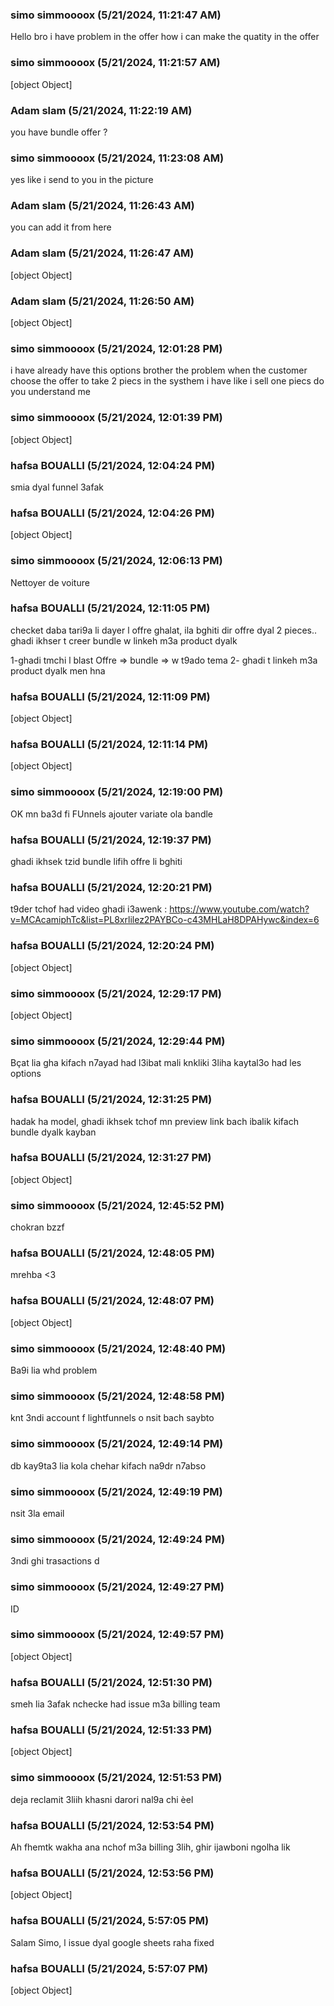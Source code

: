 ### simo simmoooox (5/21/2024, 11:21:47 AM)

Hello bro i have problem in the offer how i can make the quatity in the offer

### simo simmoooox (5/21/2024, 11:21:57 AM)

[object Object]

### Adam slam (5/21/2024, 11:22:19 AM)

you have bundle offer ?

### simo simmoooox (5/21/2024, 11:23:08 AM)

yes like i send to you in the picture

### Adam slam (5/21/2024, 11:26:43 AM)

you can add it from here

### Adam slam (5/21/2024, 11:26:47 AM)

[object Object]

### Adam slam (5/21/2024, 11:26:50 AM)

[object Object]

### simo simmoooox (5/21/2024, 12:01:28 PM)

i have already have this options brother the problem when the customer choose the offer to take 2 piecs in the systhem i have like i sell one piecs do you understand me

### simo simmoooox (5/21/2024, 12:01:39 PM)

[object Object]

### hafsa BOUALLI (5/21/2024, 12:04:24 PM)

smia dyal funnel 3afak

### hafsa BOUALLI (5/21/2024, 12:04:26 PM)

[object Object]

### simo simmoooox (5/21/2024, 12:06:13 PM)

Nettoyer de voiture

### hafsa BOUALLI (5/21/2024, 12:11:05 PM)

checket daba tari9a li dayer l offre ghalat, ila bghiti dir offre dyal 2 pieces.. ghadi ikhser t creer bundle w linkeh m3a product dyalk  

1-ghadi tmchi l blast Offre => bundle => w t9ado tema 
2- ghadi t linkeh m3a product dyalk men hna

### hafsa BOUALLI (5/21/2024, 12:11:09 PM)

[object Object]

### hafsa BOUALLI (5/21/2024, 12:11:14 PM)

[object Object]

### simo simmoooox (5/21/2024, 12:19:00 PM)

OK mn ba3d fi FUnnels ajouter variate ola bandle

### hafsa BOUALLI (5/21/2024, 12:19:37 PM)

ghadi ikhsek tzid bundle lifih offre li bghiti

### hafsa BOUALLI (5/21/2024, 12:20:21 PM)

t9der tchof had video ghadi i3awenk : https://www.youtube.com/watch?v=MCAcamiphTc&list=PL8xrlilez2PAYBCo-c43MHLaH8DPAHywc&index=6

### hafsa BOUALLI (5/21/2024, 12:20:24 PM)

[object Object]

### simo simmoooox (5/21/2024, 12:29:17 PM)

[object Object]

### simo simmoooox (5/21/2024, 12:29:44 PM)

Bçat lia gha kifach n7ayad had l3ibat mali knkliki 3liha kaytal3o had les options

### hafsa BOUALLI (5/21/2024, 12:31:25 PM)

hadak ha model, ghadi ikhsek tchof mn preview link bach ibalik kifach bundle dyalk kayban

### hafsa BOUALLI (5/21/2024, 12:31:27 PM)

[object Object]

### simo simmoooox (5/21/2024, 12:45:52 PM)

chokran bzzf

### hafsa BOUALLI (5/21/2024, 12:48:05 PM)

mrehba <3

### hafsa BOUALLI (5/21/2024, 12:48:07 PM)

[object Object]

### simo simmoooox (5/21/2024, 12:48:40 PM)

Ba9i lia whd problem

### simo simmoooox (5/21/2024, 12:48:58 PM)

knt 3ndi account f lightfunnels o nsit bach saybto

### simo simmoooox (5/21/2024, 12:49:14 PM)

db kay9ta3 lia kola chehar kifach na9dr n7abso

### simo simmoooox (5/21/2024, 12:49:19 PM)

nsit 3la email

### simo simmoooox (5/21/2024, 12:49:24 PM)

3ndi ghi trasactions d

### simo simmoooox (5/21/2024, 12:49:27 PM)

ID

### simo simmoooox (5/21/2024, 12:49:57 PM)

[object Object]

### hafsa BOUALLI (5/21/2024, 12:51:30 PM)

smeh lia 3afak nchecke had issue m3a billing team

### hafsa BOUALLI (5/21/2024, 12:51:33 PM)

[object Object]

### simo simmoooox (5/21/2024, 12:51:53 PM)

deja reclamit 3liih khasni darori nal9a chi èel

### hafsa BOUALLI (5/21/2024, 12:53:54 PM)

Ah fhemtk wakha ana nchof m3a billing 3lih, ghir ijawboni ngolha lik

### hafsa BOUALLI (5/21/2024, 12:53:56 PM)

[object Object]

### hafsa BOUALLI (5/21/2024, 5:57:05 PM)

Salam Simo,
l issue dyal google sheets raha fixed

### hafsa BOUALLI (5/21/2024, 5:57:07 PM)

[object Object]
